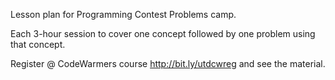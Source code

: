 Lesson plan for Programming Contest Problems camp.

Each 3-hour session to cover one concept followed by one problem using that concept.

Register @ CodeWarmers course http://bit.ly/utdcwreg and see the material.
